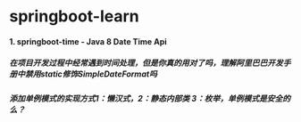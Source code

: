 # springboot-learn
#### 1. springboot-time - Java 8 Date Time Api
##### 在项目开发过程中经常遇到时间处理，但是你真的用对了吗，理解阿里巴巴开发手册中禁用static修饰SimpleDateFormat吗
##### 添加单例模式的实现方式1：懒汉式，2：静态内部类 3：枚举，单例模式是安全的么？